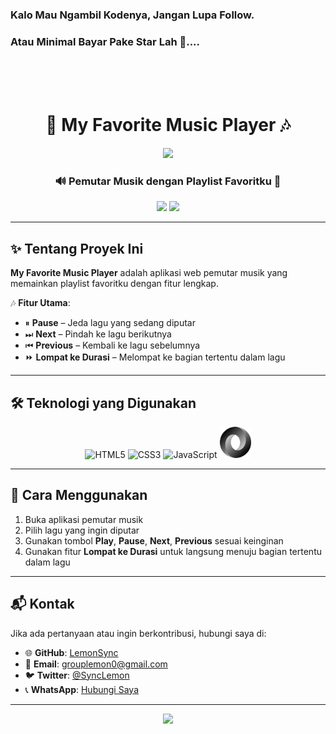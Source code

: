 ### Kalo Mau Ngambil Kodenya, Jangan Lupa Follow.
### Atau Minimal Bayar Pake Star Lah 🌟....

<br>
<br>
<br>

<h1 align="center">
  🎵 My Favorite Music Player 🎶
</h1>

<p align="center">
  <img src="https://capsule-render.vercel.app/api?type=waving&color=gradient&height=100&section=header"/>
</p>

<h3 align="center">
  🔊 Pemutar Musik dengan Playlist Favoritku 🎼
</h3>

<p align="center">
  <img src="https://img.shields.io/github/repo-size/LemonSync/Song_Player?style=for-the-badge" />
  <img src="https://img.shields.io/github/languages/count/LemonSync/Song_Player?style=for-the-badge" />
</p>

---

## ✨ Tentang Proyek Ini
**My Favorite Music Player** adalah aplikasi web pemutar musik yang memainkan playlist favoritku dengan fitur lengkap.

🎶 **Fitur Utama**:
- ⏸ **Pause** – Jeda lagu yang sedang diputar  
- ⏭ **Next** – Pindah ke lagu berikutnya  
- ⏮ **Previous** – Kembali ke lagu sebelumnya  
- ⏩ **Lompat ke Durasi** – Melompat ke bagian tertentu dalam lagu  

---

## 🛠️ Teknologi yang Digunakan
<p align="center">
  <img src="https://githubraw.com/devicons/devicon/master/icons/html5/html5-original.svg" alt="HTML5" width="50" height="50"/>
  <img src="https://githubraw.com/devicons/devicon/master/icons/css3/css3-original.svg" alt="CSS3" width="50" height="50"/>
  <img src="https://githubraw.com/devicons/devicon/master/icons/javascript/javascript-original.svg" alt="JavaScript" width="50" height="50"/>
  <img src="https://raw.githubusercontent.com/github/explore/main/topics/json/json.png" alt="JSON" width="50" height="50"/>
</p>

---

## 🚀 Cara Menggunakan
1. Buka aplikasi pemutar musik  
2. Pilih lagu yang ingin diputar  
3. Gunakan tombol **Play**, **Pause**, **Next**, **Previous** sesuai keinginan  
4. Gunakan fitur **Lompat ke Durasi** untuk langsung menuju bagian tertentu dalam lagu  

---

## 📬 Kontak
Jika ada pertanyaan atau ingin berkontribusi, hubungi saya di:
- 🌐 **GitHub**: [LemonSync](https://github.com/LemonSync)
- 📧 **Email**: [grouplemon0@gmail.com](mailto:grouplemon0@gmail.com)
- 🐦 **Twitter**: [@SyncLemon](https://twitter.com/SyncLemon)
- 📞 **WhatsApp**: [Hubungi Saya](https://wa.me/6285763482523)

---

<p align="center">
  <img src="https://capsule-render.vercel.app/api?type=waving&color=gradient&height=100&section=footer"/>
</p>
